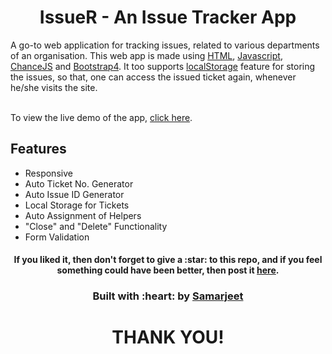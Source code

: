 <h1 align="center">IssueR - An Issue Tracker App</h1>
A go-to web application for tracking issues, related to various departments of an organisation. This web app is made using <a href="https://www.w3schools.com/html/" target="_blank">HTML</a>, <a href="https://www.w3schools.com/js/DEFAULT.asp" target="_blank">Javascript</a>, <a href="https://chancejs.com/" target="_blank">ChanceJS</a> and <a href="https://getbootstrap.com/" target="_blank">Bootstrap4</a>. It too supports <a href="https://www.w3schools.com/jsref/prop_win_localstorage.asp" target="_blank">localStorage</a> feature for storing the issues, so that, one can access the issued ticket again, whenever he/she visits the site.
<br><br>

To view the live demo of the app, [click here](https://samarjeetbanik.github.io/IssueR/).

## Features
- Responsive
- Auto Ticket No. Generator
- Auto Issue ID Generator
- Local Storage for Tickets
- Auto Assignment of Helpers
- "Close" and "Delete" Functionality
- Form Validation

<div align="center">
<h4><b>If you liked it, then don't forget to give a :star: to this repo, and if you feel something could have been better, then post it <a href="https://github.com/SamarjeetBanik/IssueR/issues/new">here</a>.</b></h4>

<h3>Built with :heart: by <a href="https://github.com/SamarjeetBanik">Samarjeet</a></h3>
<h1>THANK YOU!</h1>
</div>

